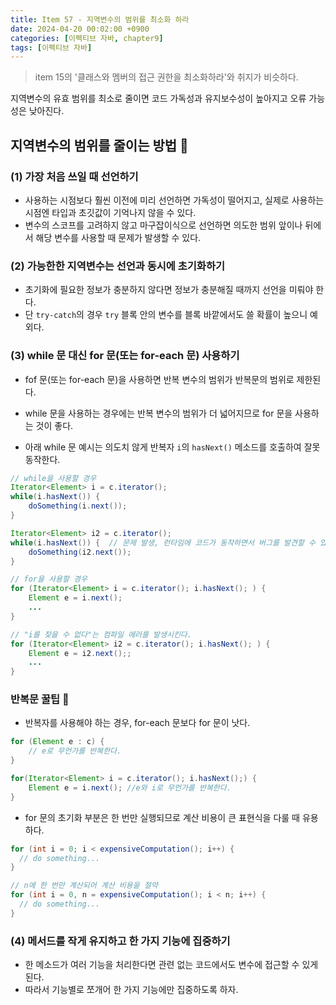 ```yaml
---
title: Item 57 - 지역변수의 범위를 최소화 하라
date: 2024-04-20 00:02:00 +0900
categories: [이펙티브 자바, chapter9]
tags: [이펙티브 자바]
---
```


> item 15의 '클래스와 멤버의 접근 권한을 최소화하라'와 취지가 비슷하다.

지역변수의 유효 범위를 최소로 줄이면 코드 가독성과 유지보수성이 높아지고 오류 가능성은 낮아진다.

## **지역변수의 범위를 줄이는 방법 🚀**

### **(1) 가장 처음 쓰일 때 선언하기**

- 사용하는 시점보다 훨씬 이전에 미리 선언하면 가독성이 떨어지고, 실제로 사용하는 시점엔 타입과 초깃값이 기억나지 않을 수 있다.
- 변수의 스코프를 고려하지 않고 마구잡이식으로 선언하면 의도한 범위 앞이나 뒤에서 해당 변수를 사용할 때 문제가 발생할 수 있다.

### **(2) 가능한한 지역변수는 선언과 동시에 초기화하기**

- 초기화에 필요한 정보가 충분하지 않다면 정보가 충분해질 때까지 선언을 미뤄야 한다.
- 단 `try-catch`의 경우 `try` 블록 안의 변수를 블록 바깥에서도 쓸 확률이 높으니 예외다.

### **(3) while 문 대신 for 문(또는 for-each 문) 사용하기**

- fof 문(또는 for-each 문)을 사용하면 반복 변수의 범위가 반복문의 범위로 제한된다.
- while 문을 사용하는 경우에는 반복 변수의 범위가 더 넓어지므로 for 문을 사용하는 것이 좋다.

- 아래 while 문 예시는 의도치 않게 반복자 `i`의 `hasNext()` 메소드를 호출하여 잘못 동작한다.

```java
// while을 사용할 경우
Iterator<Element> i = c.iterator();
while(i.hasNext()) {
    doSomething(i.next());
}

Iterator<Element> i2 = c.iterator();
while(i.hasNext()) {  // 문제 발생, 런타임에 코드가 동작하면서 버그를 발견할 수 있다.
    doSomething(i2.next());
}
```

```java
// for을 사용할 경우
for (Iterator<Element> i = c.iterator(); i.hasNext(); ) { 
	Element e = i.next();
    ...
}

// "i를 찾을 수 없다"는 컴파일 에러를 발생시킨다.
for (Iterator<Element> i2 = c.iterator(); i.hasNext(); ) { 
	Element e = i2.next();;
    ...
}
```

### **반복문 꿀팁 🍯**

- 반복자를 사용해야 하는 경우, for-each 문보다 for 문이 낫다.

```java
for (Element e : c) {
    // e로 무언가를 반복한다.
}

for(Iterator<Element> i = c.iterator(); i.hasNext();) {
    Element e = i.next(); //e와 i로 무언가를 반복한다.
}
```

- for 문의 초기화 부분은 한 번만 실행되므로 계산 비용이 큰 표현식을 다룰 때 유용하다.

```java
for (int i = 0; i < expensiveComputation(); i++) {
  // do something...
}

// n에 한 번만 계산되어 계산 비용을 절약
for (int i = 0, n = expensiveComputation(); i < n; i++) {
  // do something...
}
```


### **(4) 메서드를 작게 유지하고 한 가지 기능에 집중하기**

- 한 메소드가 여러 기능을 처리한다면 관련 없는 코드에서도 변수에 접근할 수 있게 된다.
- 따라서 기능별로 쪼개어 한 가지 기능에만 집중하도록 하자.
